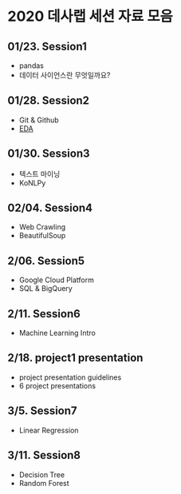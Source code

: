 # 2020 데사랩 세션 자료 모음

## 01/23. Session1
- pandas
- 데이터 사이언스란 무엇일까요?

## 01/28. Session2
- Git & Github
- [EDA](http://bit.ly/2U4ujt4)

## 01/30. Session3
- 텍스트 마이닝
- KoNLPy

## 02/04. Session4
- Web Crawling
- BeautifulSoup

## 2/06. Session5
- Google Cloud Platform
- SQL & BigQuery

## 2/11. Session6
- Machine Learning Intro

## 2/18. project1 presentation
- project presentation guidelines
- 6 project presentations

## 3/5. Session7
- Linear Regression

## 3/11. Session8
- Decision Tree
- Random Forest
